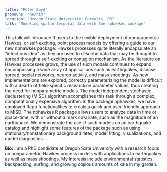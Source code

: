 ```yaml
---
title: "Peter Boyd"
pronouns: "he/him"
location: "Oregon State University: Corvalis, OR"
talk: "Modeling spatio-temporal data with the nphawkes package"
---
```


This talk will introduce R users to the flexible deployment of nonparametric Hawkes, or self-exciting, point process models by offering a guide to our new nphawkes package. Hawkes processes quite literally encapsulate an “infectious idea" as they are used to describe data that may be thought to spread through a self-exciting or contagion mechanism. As the literature on Hawkes processes grows, the use of such models continues to expand, encompassing a wide array of applications such as earthquakes, disease spread, social networks, neuron activity, and mass shootings. As new implementations are explored, correctly parameterizing the model is difficult with a dearth of field-specific research on parameter values, thus creating the need for nonparametric models. The model independent stochastic declustering (MISD) algorithm accomplishes this task through a complex, computationally expensive algorithm. In the package nphawkes, we have employed Rcpp functionalities to create a quick and user-friendly approach to MISD. The nphawkes R package allows users to analyze data in time or space-time, with or without a mark covariate, such as the magnitude of an earthquake. We demonstrate the use of such models on an earthquake catalog and highlight some features of the package such as using stationary/nonstationary background rates, model fitting, visualizations, and model diagnostics.

__Bio:__ I am a PhD candidate at Oregon State University with a research focus on nonparametric Hawkes process models with applications to earthquakes as well as mass shootings. My interests include environmental statistics, backpacking, surfing, and growing copious amounts of kale in my garden.
